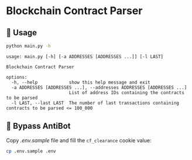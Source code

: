 # Blockchain Contract Parser

## 📁 Usage

```bash
python main.py -h
```

```text
usage: main.py [-h] [-a ADDRESSES [ADDRESSES ...]] [-l LAST]

Blockchain Contract Parser

options:
  -h, --help            show this help message and exit
  -a ADDRESSES [ADDRESSES ...], --addresses ADDRESSES [ADDRESSES ...]
                        List of address IDs containing the contracts to be parsed
  -l LAST, --last LAST  The number of last transactions containing contracts to be parsed <= 100_000
```

## 🤖 Bypass AntiBot

Copy _.env.sample_ file and fill the `cf_clearance` cookie value:

```bash
cp .env.sample .env
```
